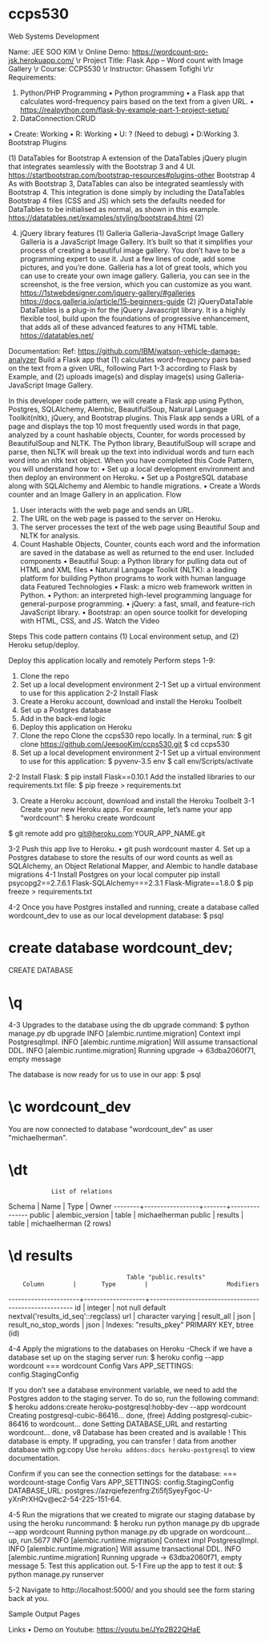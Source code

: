 # ccps530
Web Systems Development

Name: JEE SOO KIM
\r
Online Demo: https://wordcount-pro-jsk.herokuapp.com/
\r
Project Title: Flask App – Word count with Image Gallery
\r
Course: CCPS530
\r
Instructor: Ghassem Tofighi
\r\r
Requirements:
1.	Python/PHP Programming
•	Python programming
•	a Flask app that calculates word-frequency pairs based on the text from a given URL. 
•	https://realpython.com/flask-by-example-part-1-project-setup/
2.	DataConnection:CRUD

•	Create: Working
•	R: Working
•	U: ? (Need to debug)
•	D:Working
3.	Bootstrap Plugins

(1)	DataTables for Bootstrap
A extension of the DataTables jQuery plugin that integrates seamlessly with the Bootstrap 3 and 4 UI. 
https://startbootstrap.com/bootstrap-resources#plugins-other
Bootstrap 4
As with Bootstrap 3, DataTables can also be integrated seamlessly with Bootstrap 4. This integration is done simply by including the DataTables Bootstrap 4 files (CSS and JS) which sets the defaults needed for DataTables to be initialised as normal, as shown in this example.
https://datatables.net/examples/styling/bootstrap4.html
(2) 

4.	jQuery library features
(1)	Galleria Galleria-JavaScript Image Gallery
Galleria is a JavaScript Image Gallery. It’s built so that it simplifies your process of creating a beautiful image gallery. You don’t have to be a programming expert to use it. Just a few lines of code, add some pictures, and you’re done.
Galleria has a lot of great tools, which you can use to create your own image gallery. Galleria, you can see in the screenshot, is the free version, which you can customize as you want.
https://1stwebdesigner.com/jquery-gallery/#galleries
https://docs.galleria.io/article/15-beginners-guide
(2)	jQueryDataTable
DataTables is a plug-in for the jQuery Javascript library. It is a highly flexible tool, build upon the foundations of progressive enhancement, that adds all of these advanced features to any HTML table.
https://datatables.net/

Documentation:
Ref: https://github.com/IBM/watson-vehicle-damage-analyzer
Build a Flask app that (1) calculates word-frequency pairs based on the text from a given URL, following Part 1-3 according to Flask by Example, and (2) uploads image(s) and display image(s) using Galleria-JavaScript Image Gallery.

In this developer code pattern, we will create a Flask app using Python, Postgres, SQLAlchemy, Alembic, BeautifulSoup, Natural Language Toolkit(nltk), jQuery, and Bootstrap plugins. This Flask app sends a URL of a page and displays the top 10 most frequently used words in that page, analyzed by a count hashable objects, Counter, for words processed by BeautifulSoup and NLTK.
The Python library, BeautifulSoup will scrape and parse, then NLTK will break up the text into individual words and turn each word into an nltk text object.
When you have completed this Code Pattern, you will understand how to:
•	Set up a local development environment and then deploy an environment on Heroku.
•	Set up a PostgreSQL database along with SQLAlchemy and Alembic to handle migrations.
•	Create a Words counter and an Image Gallery in an application.
Flow
1.	User interacts with the web page and sends an URL.
2.	The URL on the web page is passed to the server on Heroku.
3.	The server processes the text of the web page using Beautiful Soup and NLTK for analysis.
4.	Count Hashable Objects, Counter, counts each word and the information are saved in the database as well as returned to the end user.
Included components
•	Beautiful Soup: a Python library for pulling data out of HTML and XML files
•	Natural Language Toolkit (NLTK): a leading platform for building Python programs to work with human language data
Featured Technologies
•	Flask: a micro web framework written in Python. 
•	Python: an interpreted high-level programming language for general-purpose programming.
•	jQuery: a fast, small, and feature-rich JavaScript library.
•	Bootstrap: an open source toolkit for developing with HTML, CSS, and JS.
Watch the Video
 

Steps
This code pattern contains (1) Local environment setup, and (2) Heroku setup/deploy.

Deploy this application locally and remotely
Perform steps 1-9:
1.	Clone the repo
2.	Set up a local development environment
2-1 Set up a virtual environment to use for this application
2-2 Install Flask
3.	Create a Heroku account, download and install the Heroku Toolbelt
4.	Set up a Postgres database
5.	Add in the back-end logic
6.	Deploy this application on Heroku
1. Clone the repo
Clone the ccps530 repo locally. In a terminal, run:
$ git clone https://github.com/JeesooKim/ccps530.git
$ cd ccps530
2. Set up a local development environment
2-1 Set up a virtual environment to use for this application:
$ pyvenv-3.5 env
$ call env/Scripts/activate


2-2 Install Flask:
$ pip install Flask==0.10.1
Add the installed libraries to our requirements.txt file:
$ pip freeze > requirements.txt

3. Create a Heroku account, download and install the Heroku Toolbelt
3-1 Create your new Heroku apps.
For example, let’s name your app “wordcount”:
$ heroku create wordcount

$ git remote add pro git@heroku.com:YOUR_APP_NAME.git

3-2 Push this app live to Heroku.
•	git push wordcount master
4. Set up a Postgres database to store the results of our word counts as well as SQLAlchemy, an Object Relational Mapper, and Alembic to handle database migrations
4-1 Install Postgres on your local computer
pip install psycopg2==2.7.6.1 Flask-SQLAlchemy===2.3.1 Flask-Migrate==1.8.0
$ pip freeze > requirements.txt

4-2 Once you have Postgres installed and running, create a database called wordcount_dev to use as our local development database:
$ psql
# create database wordcount_dev;
CREATE DATABASE
# \q

4-3 Upgrades to the database using the db upgrade command:
$ python manage.py db upgrade
  INFO  [alembic.runtime.migration] Context impl PostgresqlImpl.
  INFO  [alembic.runtime.migration] Will assume transactional DDL.
  INFO  [alembic.runtime.migration] Running upgrade  -> 63dba2060f71, empty message

 The database is now ready for us to use in our app:
$ psql
# \c wordcount_dev
You are now connected to database "wordcount_dev" as user "michaelherman".
# \dt

                List of relations
 Schema |      Name       | Type  |     Owner
--------+-----------------+-------+---------------
 public | alembic_version | table | michaelherman
 public | results         | table | michaelherman
(2 rows)

# \d results
                                     Table "public.results"
        Column        |       Type        |                      Modifiers
----------------------+-------------------+------------------------------------------------------
 id                   | integer           | not null default nextval('results_id_seq'::regclass)
 url                  | character varying |
 result_all           | json              |
 result_no_stop_words | json              |
Indexes:
    "results_pkey" PRIMARY KEY, btree (id)

4-4 Apply the migrations to the databases on Heroku
-Check if we have a database set up on the staging server run:
$ heroku config --app wordcount
=== wordcount Config Vars
APP_SETTINGS: config.StagingConfig

If you don’t see a database environment variable, we need to add the Postgres addon to the staging server. To do so, run the following command:
$ heroku addons:create heroku-postgresql:hobby-dev --app wordcount
  Creating postgresql-cubic-86416... done, (free)
  Adding postgresql-cubic-86416 to wordcount... done
  Setting DATABASE_URL and restarting wordcount... done, v8
  Database has been created and is available
   ! This database is empty. If upgrading, you can transfer
   ! data from another database with pg:copy
  Use `heroku addons:docs heroku-postgresql` to view documentation.

Confirm if you can see the connection settings for the database:
=== wordcount-stage Config Vars
APP_SETTINGS: config.StagingConfig
DATABASE_URL: postgres://azrqiefezenfrg:Zti5fjSyeyFgoc-U-yXnPrXHQv@ec2-54-225-151-64.

4-5 Run the migrations that we created to migrate our staging database by using the heroku runcommand:
$ heroku run python manage.py db upgrade --app wordcount
  Running python manage.py db upgrade on wordcount... up, run.5677
  INFO  [alembic.runtime.migration] Context impl PostgresqlImpl.
  INFO  [alembic.runtime.migration] Will assume transactional DDL.
  INFO  [alembic.runtime.migration] Running upgrade  -> 63dba2060f71, empty message
5. Test this application out.
5-1 Fire up the app to test it out:
$ python manage.py runserver

5-2 Navigate to http://localhost:5000/ and you should see the form staring back at you.

Sample Output Pages


Links
•	Demo on Youtube: https://youtu.be/JYp2B22QHaE
